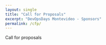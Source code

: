 ```yaml
---
layout: single
title: "Call for Proposals"
excerpt: "DevOpsDays Montevideo - Sponsors"
permalink: /cfp/
---
```


Call for proposals

